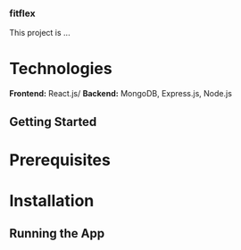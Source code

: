 ### fitflex
This project is ... 

# Technologies 
**Frontend:** React.js/
**Backend:** MongoDB, Express.js, Node.js

## Getting Started

# Prerequisites 

# Installation 

## Running the App 
